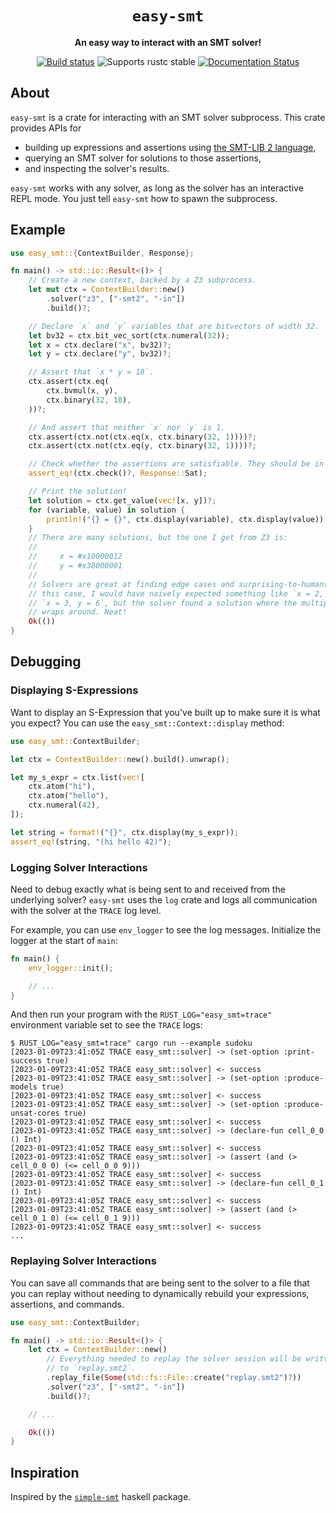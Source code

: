 <div align="center">
  <h1><code>easy-smt</code></h1>

  <p>
    <strong>An easy way to interact with an SMT solver!</strong>
  </p>

  <p>
    <a href="https://github.com/elliottt/easy-smt/actions?query=workflow%3ACI"><img src="https://github.com/elliottt/easy-smt/actions/workflows/ci.yml/badge.svg" alt="Build status" /></a>
    <img src="https://img.shields.io/badge/rustc-stable+-green.svg" alt="Supports rustc stable" />
    <a href="https://docs.rs/easy-smt"><img src="https://docs.rs/easy-smt/badge.svg" alt="Documentation Status" /></a>
  </p>
</div>

## About

`easy-smt` is a crate for interacting with an SMT solver subprocess. This crate
provides APIs for

* building up expressions and assertions using [the SMT-LIB 2
  language](https://smtlib.cs.uiowa.edu/),
* querying an SMT solver for solutions to those assertions,
* and inspecting the solver's results.

`easy-smt` works with any solver, as long as the solver has an interactive REPL
mode. You just tell `easy-smt` how to spawn the subprocess.

## Example

```rust
use easy_smt::{ContextBuilder, Response};

fn main() -> std::io::Result<()> {
    // Create a new context, backed by a Z3 subprocess.
    let mut ctx = ContextBuilder::new()
        .solver("z3", ["-smt2", "-in"])
        .build()?;

    // Declare `x` and `y` variables that are bitvectors of width 32.
    let bv32 = ctx.bit_vec_sort(ctx.numeral(32));
    let x = ctx.declare("x", bv32)?;
    let y = ctx.declare("y", bv32)?;

    // Assert that `x * y = 18`.
    ctx.assert(ctx.eq(
        ctx.bvmul(x, y),
        ctx.binary(32, 18),
    ))?;

    // And assert that neither `x` nor `y` is 1.
    ctx.assert(ctx.not(ctx.eq(x, ctx.binary(32, 1))))?;
    ctx.assert(ctx.not(ctx.eq(y, ctx.binary(32, 1))))?;

    // Check whether the assertions are satisfiable. They should be in this example.
    assert_eq!(ctx.check()?, Response::Sat);

    // Print the solution!
    let solution = ctx.get_value(vec![x, y])?;
    for (variable, value) in solution {
        println!("{} = {}", ctx.display(variable), ctx.display(value));
    }
    // There are many solutions, but the one I get from Z3 is:
    //
    //     x = #x10000012
    //     y = #x38000001
    //
    // Solvers are great at finding edge cases and surprising-to-humans results! In
    // this case, I would have naively expected something like `x = 2, y = 9` or
    // `x = 3, y = 6`, but the solver found a solution where the multiplication
    // wraps around. Neat!
    Ok(())
}
```

## Debugging

### Displaying S-Expressions

Want to display an S-Expression that you've built up to make sure it is what you
expect? You can use the `easy_smt::Context::display` method:

```rust
use easy_smt::ContextBuilder;

let ctx = ContextBuilder::new().build().unwrap();

let my_s_expr = ctx.list(vec![
    ctx.atom("hi"),
    ctx.atom("hello"),
    ctx.numeral(42),
]);

let string = format!("{}", ctx.display(my_s_expr));
assert_eq!(string, "(hi hello 42)");
```

### Logging Solver Interactions

Need to debug exactly what is being sent to and received from the underlying
solver? `easy-smt` uses the `log` crate and logs all communication with the
solver at the `TRACE` log level.

For example, you can use `env_logger` to see the log messages. Initialize the
logger at the start of `main`:

```rust
fn main() {
    env_logger::init();

    // ...
}
```

And then run your program with the `RUST_LOG="easy_smt=trace"` environment
variable set to see the `TRACE` logs:

```shell
$ RUST_LOG="easy_smt=trace" cargo run --example sudoku
[2023-01-09T23:41:05Z TRACE easy_smt::solver] -> (set-option :print-success true)
[2023-01-09T23:41:05Z TRACE easy_smt::solver] <- success
[2023-01-09T23:41:05Z TRACE easy_smt::solver] -> (set-option :produce-models true)
[2023-01-09T23:41:05Z TRACE easy_smt::solver] <- success
[2023-01-09T23:41:05Z TRACE easy_smt::solver] -> (set-option :produce-unsat-cores true)
[2023-01-09T23:41:05Z TRACE easy_smt::solver] <- success
[2023-01-09T23:41:05Z TRACE easy_smt::solver] -> (declare-fun cell_0_0 () Int)
[2023-01-09T23:41:05Z TRACE easy_smt::solver] <- success
[2023-01-09T23:41:05Z TRACE easy_smt::solver] -> (assert (and (> cell_0_0 0) (<= cell_0_0 9)))
[2023-01-09T23:41:05Z TRACE easy_smt::solver] <- success
[2023-01-09T23:41:05Z TRACE easy_smt::solver] -> (declare-fun cell_0_1 () Int)
[2023-01-09T23:41:05Z TRACE easy_smt::solver] <- success
[2023-01-09T23:41:05Z TRACE easy_smt::solver] -> (assert (and (> cell_0_1 0) (<= cell_0_1 9)))
[2023-01-09T23:41:05Z TRACE easy_smt::solver] <- success
...
```

### Replaying Solver Interactions

You can save all commands that are being sent to the solver to a file that you
can replay without needing to dynamically rebuild your expressions, assertions,
and commands.

```rust
use easy_smt::ContextBuilder;

fn main() -> std::io::Result<()> {
    let ctx = ContextBuilder::new()
        // Everything needed to replay the solver session will be written
        // to `replay.smt2`.
        .replay_file(Some(std::fs::File::create("replay.smt2")?))
        .solver("z3", ["-smt2", "-in"])
        .build()?;

    // ...

    Ok(())
}
```

## Inspiration

Inspired by the [`simple-smt`](https://hackage.haskell.org/package/simple-smt)
haskell package.
